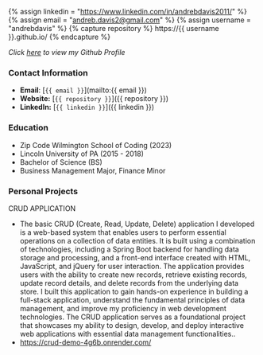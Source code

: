 {% assign linkedin = "https://www.linkedin.com/in/andrebdavis2011/" %}
{% assign email    = "andreb.davis2@gmail.com" %}
{% assign username = "andrebdavis" %}
{% capture repository %}
    https://{{ username }}.github.io/
{% endcapture %}


<link rel="stylesheet" type="text/css" media="all" href="./style.css" />

_Click [here](https://github.com/andrebdavis) to view my Github Profile_


### Contact Information
* **Email**: [`{{ email }}`](mailto:{{ email }})
* **Website:** [`{{ repository }}`]({{ repository }})
* **LinkedIn:** [`{{ linkedin }}`]({{ linkedin }})


### Education
* Zip Code Wilmington School of Coding (2023)
* Lincoln University of PA (2015 - 2018)
* Bachelor of Science (BS)
* Business Management Major, Finance Minor


### Personal Projects
   CRUD APPLICATION
 * The basic CRUD (Create, Read, Update, Delete) application I developed is a web-based system that enables users to perform essential operations on a collection of data entities. It is built using a combination of technologies, including a Spring Boot backend for handling data storage and processing, and a front-end interface created with HTML, JavaScript, and jQuery for user interaction. The application provides users with the ability to create new records, retrieve existing records, update record details, and delete records from the underlying data store. I built this application to gain hands-on experience in building a full-stack application, understand the fundamental principles of data management, and improve my proficiency in web development technologies. The CRUD application serves as a foundational project that showcases my ability to design, develop, and deploy interactive web applications with essential data management functionalities..
* https://crud-demo-4g6b.onrender.com/

